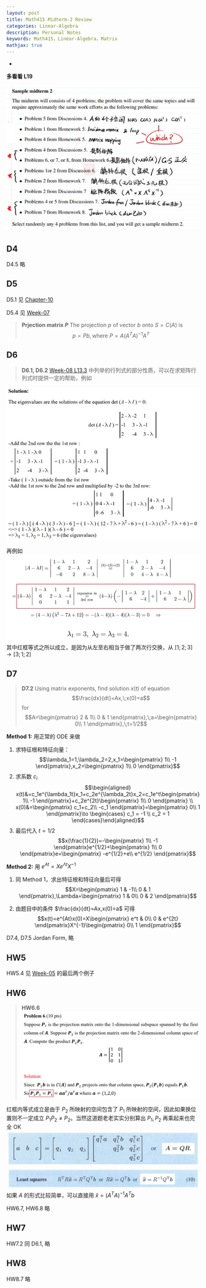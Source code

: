 ```yaml
---
layout: post
title: Math415 Midterm-2 Review
categories: Linear-Algebra
description: Personal Notes
keywords: Math415，Linear-Algebra，Matrix
mathjax: true
---
```

-

**多看看 L19**

![pic1](/images/2020/Snipaste_2020-11-24_11-18-12.jpg)

## D4

D4.5 略

## D5

D5.1 见 [Chapter-10](https://zhekaili.github.io/0001/01/10/Math415-chapter-10/)

D5.4 见 [Week-07](https://zhekaili.github.io/0001/04/07/Math415-slides-week-07/#113-projection-of-a-vector-onto-a-subspace-in-mathbbrn)
> **Prjection matrix $P$**
> The projection $p$ of vector $b$ onto $S=C(A)$ is
$$p=Pb,\text{where }P=A(A^TA)^{-1}A^T$$

## D6

> **D6.1, D6.2**
[Week-08 L13.3](https://zhekaili.github.io/0001/04/08/Math415-slides-week-08/#133-properties-of-determinants) 中列举的行列式的部分性质，可以在求矩阵行列式时提供一定的帮助，例如

![pic5](/images/2020/Snipaste_2020-11-24_22-40-58.jpg)

再例如
![pic6](/images/2020/Snipaste_2020-11-25_08-56-48.jpg)
其中红框等式之所以成立，是因为从左至右相当于做了两次行交换，从 $[1;2;3]\to[3;1;2]$


## D7
> **D7.2**
> Using matrix exponents, find solution $x(t)$ of equation
$$\frac{dx}{dt}=Ax,\;x(0)=a$$
for $$A=\begin{pmatrix}
2 & 1\\
0 & 1
\end{pmatrix},\;a=\begin{pmatrix}
0\\
1
\end{pmatrix},\;t=1/2$$

**Method 1:** 用正常的 ODE 来做
1. 求特征根和特征向量：
$$\lambda_1=1,\lambda_2=2,x_1=\begin{pmatrix}
1\\
-1
\end{pmatrix},x_2=\begin{pmatrix}
1\\
0
\end{pmatrix}$$
2. 求系数 $c_i$
$$\begin{aligned}
x(t)&=c_1e^{\lambda_1t}x_1+c_2e^{\lambda_2t}x_2=c_1e^t\begin{pmatrix}
1\\
-1
\end{pmatrix}+c_2e^{2t}\begin{pmatrix}
1\\
0
\end{pmatrix} \\
x(0)&=\begin{pmatrix}
c_1+c_2\\
-c_1
\end{pmatrix}=\begin{pmatrix}
0\\
1
\end{pmatrix}\to \begin{cases}
   c_1 = -1 \\
   c_2 = 1
\end{cases}\end{aligned}$$
3. 最后代入 $t=1/2$
$$x(\frac{1}{2})=-\begin{pmatrix}
1\\
-1
\end{pmatrix}e^{1/2}+\begin{pmatrix}
1\\
0
\end{pmatrix}e=\begin{pmatrix}
-e^{1/2}+e\\
e^{1/2}
\end{pmatrix}$$

**Method 2:** 用 $e^{At}=Xe^{\Lambda t}X^{-1}$
1. 同 Method 1，求出特征根和特征向量后可得
$$X=\begin{pmatrix}
1 & -1\\
0 & 1
\end{pmatrix},\Lambda=\begin{pmatrix}
1 & 0\\
0 & 2
\end{pmatrix}$$

2. 由题目中的条件 $\frac{dx}{dt}=Ax,x(0)=a$ 可得
$$x(t)=e^{At}x(0)=X\begin{pmatrix}
e^t & 0\\
0 & e^{2t}
\end{pmatrix}X^{-1}\begin{pmatrix}
0\\
1
\end{pmatrix}$$

D7.4, D7.5
Jordan Form, 略

## HW5

HW5.4 见 [Week-05](https://zhekaili.github.io/0001/04/05/Math415-slides-week-05/#821-matrices-of-linear-transformations-general-case) 的最后两个例子

## HW6

> **HW6.6**
> ![pic2](/images/2020/Snipaste_2020-11-24_20-50-53.jpg)

红框内等式成立是由于 $P_2$ 所映射的空间包含了 $P_1$ 所映射的空间，因此如果换位置则不一定成立 $P_1P_2\neq P_2$。当然这道题老老实实分别算出 $P_1,P_2$ 再乘起来也完全 OK
![pic3](/images/2020/Snipaste_2020-11-24_20-31-47.jpg)
![pic4](/images/2020/Snipaste_2020-11-24_20-47-13.jpg)
如果 $A$ 的形式比较简单，可以直接用 $\hat{x}=(A^TA)^{-1}A^Tb$

HW6.7, HW6.8 略

## HW7
HW7.2 同 D6.1, 略

## HW8

HW8.7 略









